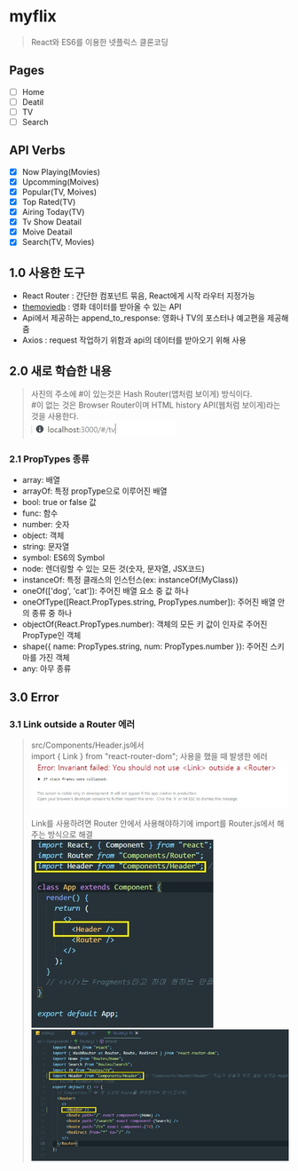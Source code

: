 # myflix

> React와 ES6를 이용한 넷플릭스 클론코딩

## Pages

- [ ] Home
- [ ] Deatil
- [ ] TV
- [ ] Search

## API Verbs

- [x] Now Playing(Movies)
- [x] Upcomming(Moives)
- [x] Popular(TV, Moives)
- [x] Top Rated(TV)
- [x] Airing Today(TV)
- [x] Tv Show Deatail
- [x] Moive Deatail
- [x] Search(TV, Movies)

## 1.0 사용한 도구

- React Router : 간단한 컴포넌트 묶음, React에게 시작 라우터 지정가능
- [themoviedb](https://www.themoviedb.org/) : 영화 데이터를 받아올 수 있는 API
- Api에서 제공하는 append_to_response: 영화나 TV의 포스터나 예고편을 제공해줌
- Axios : request 작업하기 위함과 api의 데이터를 받아오기 위해 사용

## 2.0 새로 학습한 내용

> 사진의 주소에 #이 있는것은 Hash Router(앱처럼 보이게) 방식이다.  
> #이 없는 것은 Browser Router이며 HTML history API(웹처럼 보이게)라는 것을 사용한다.  
> ![img](img/new_01.jpg)

### 2.1 PropTypes 종류

- array: 배열
- arrayOf: 특정 propType으로 이루어진 배열
- bool: true or false 값
- func: 함수
- number: 숫자
- object: 객체
- string: 문자열
- symbol: ES6의 Symbol
- node: 렌더링할 수 있는 모든 것(숫자, 문자열, JSX코드)
- instanceOf: 특정 클래스의 인스턴스(ex: instanceOf(MyClass))
- oneOf(['dog', 'cat']): 주어진 배열 요소 중 값 하나
- oneOfType([React.PropTypes.string, PropTypes.number]): 주어진 배열 안의 종류 중 하나
- objectOf(React.PropTypes.number): 객체의 모든 키 값이 인자로 주어진 PropType인 객체
- shape({ name: PropTypes.string, num: PropTypes.number }): 주어진 스키마를 가진 객체
- any: 아무 종류

## 3.0 Error

### 3.1 Link outside a Router 에러

> src/Components/Header.js에서  
> import { Link } from "react-router-dom"; 사용을 했을 때 발생한 에러  
> ![img](img/error_01.jpg)
>
> Link를 사용하려면 Router 안에서 사용해야하기에 import를 Router.js에서 해주는 방식으로 해결  
> ![img](img/error_01-1.jpg)  
> ![img](img/error_01-2.jpg)
